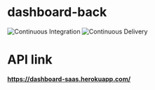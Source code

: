 # dashboard-back

![Continuous Integration](https://github.com/SaaS-analyse-de-vulnerabilite/dashboard-back/workflows/Continuous%20Integration/badge.svg?branch=develop)
![Continuous Delivery](https://github.com/SaaS-analyse-de-vulnerabilite/dashboard-back/workflows/Continuous%20Delivery/badge.svg?branch=master)

# API link

**https://dashboard-saas.herokuapp.com/**